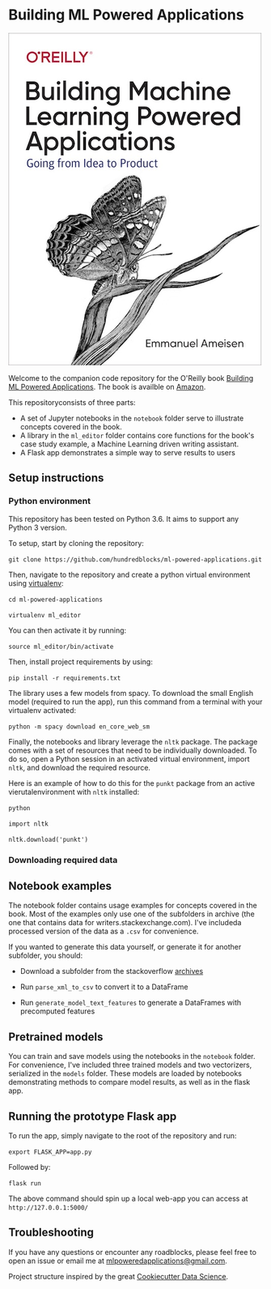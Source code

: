 # Building ML Powered Applications

![Book cover](/images/ML_Powered_cover.jpg)

Welcome to the companion code repository for the O'Reilly book [Building ML Powered Applications](http://bit.ly/mlpowered-oreilly).
The book is availble on [Amazon](http://bit.ly/mlpowered).

This repositoryconsists of three parts:
- A set of Jupyter notebooks in the `notebook` folder serve to illustrate concepts covered in the book.
- A library in the `ml_editor` folder contains core functions for the book's case study example, a Machine Learning driven writing assistant.
- A Flask app demonstrates a simple way to serve results to users

## Setup instructions

### Python environment

This repository has been tested on Python 3.6. It aims to support any Python 3 version.

To setup, start by cloning the repository:

`git clone https://github.com/hundredblocks/ml-powered-applications.git`

Then, navigate to the repository and create a python virtual environment using [virtualenv](https://pypi.org/project/virtualenv/):

`cd ml-powered-applications`

`virtualenv ml_editor`

You can then activate it by running:

`source ml_editor/bin/activate`

Then, install project requirements by using:

`pip install -r requirements.txt`

The library uses a few models from spacy. To download the small English model (required to run the app), run this command from a terminal with your virtualenv activated:

`python -m spacy download en_core_web_sm`

Finally, the notebooks and library leverage the `nltk` package.
The package comes with a set of resources that need to be individually downloaded.
To do so, open a Python session in an activated virtual environment, import `nltk`, and download the required resource.

Here is an example of how to do this for the `punkt` package from an active vierutalenvironment with `nltk` installed:

`python`

`import nltk`

`nltk.download('punkt')`

### Downloading required data

## Notebook examples

The notebook folder contains usage examples for concepts covered in the book.
Most of the examples only use one of the subfolders in archive (the one that contains data for writers.stackexchange.com).
I've includeda processed version of the data as a `.csv` for convenience.

If you wanted to generate this data yourself, or generate it for another subfolder, you should:

- Download a subfolder from the stackoverflow [archives](https://archive.org/details/stackexchange)

- Run `parse_xml_to_csv` to convert it to a DataFrame

- Run `generate_model_text_features` to generate a DataFrames with precomputed features

## Pretrained models

You can train and save models using the notebooks in the `notebook` folder.
For convenience, I've included three trained models and two vectorizers, serialized in the `models` folder.
These models are loaded by notebooks demonstrating methods to compare model results, as well as in the flask app.

## Running the prototype Flask app

To run the app, simply navigate to the root of the repository and run:

`export FLASK_APP=app.py`

Followed by:

`flask run `

The above command should spin up a local web-app you can access at ` http://127.0.0.1:5000/`

## Troubleshooting

If you have any questions or encounter any roadblocks, please feel free to open an issue or email me at mlpoweredapplications@gmail.com.


Project structure inspired by the great [Cookiecutter Data Science](https://drivendata.github.io/cookiecutter-data-science/).